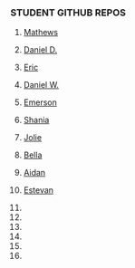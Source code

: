 ### STUDENT GITHUB REPOS

1. [Mathews](https://github.com/mathewscabral/mathews_cabral_MTEC1201_fall2025)

2. [Daniel D.](https://github.com/danielduncan2304/DanielD_mtech_fall2025)

3. [Eric](https://github.com/EricJ2001/Eric_mtec1201-fall25/tree/main)

4. [Daniel W.](https://github.com/Dan1elW-gif/Daniel_mtec1201-fall25)

5. [Emerson](https://github.com/emersonortega-lab/MTEC1201_Emerson)

6. [Shania](https://github.com/hyuramua/Shania_MTEC1201_fall2025/tree/main)

7. [Jolie](https://github.com/Jolie2824/Computer-Homework)

8. [Bella](https://github.com/bedamasa04/Bella_mtec1201-fall25_)

9. [Aidan](https://github.com/AidanRyan-somethin/Aidan-Ryan-Friday-10am-class-Computer-programming-)

10. [Estevan](https://github.com/Erestrepo98/Estevan_mtec1201-fall25)

11. 

12. 

13. 

14. 

15. 

16. 